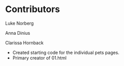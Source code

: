 # Contributors

Luke Norberg

Anna Dinius

Clarissa Hornback
* Created starting code for the individual pets pages.
* Primary creator of 01.html
